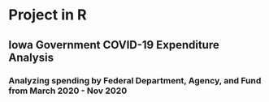 <h1> Project in R</h1>
<h2>Iowa Government COVID-19 Expenditure Analysis</h2>
<h3>Analyzing spending by Federal Department, Agency, and Fund from March 2020 - Nov 2020</h3>
